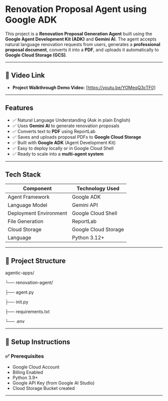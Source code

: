 # Renovation Proposal Agent using Google ADK

This project is a **Renovation Proposal Generation Agent** built using the **Google Agent Development Kit (ADK)** and **Gemini AI**. The agent accepts natural language renovation requests from users, generates a **professional proposal document**, converts it into a **PDF**, and uploads it automatically to **Google Cloud Storage (GCS)**.

---


## 🎥 Video Link

-   **Project Walkthrough Demo Video:** [https://youtu.be/YOMeqQ3cTF0]
---

## Features

- ✅ Natural Language Understanding (Ask in plain English)
- ✅ Uses **Gemini AI** to generate renovation proposals
- ✅ Converts text to **PDF** using ReportLab
- ✅ Saves and uploads proposal PDFs to **Google Cloud Storage**
- ✅ Built with **Google ADK** (Agent Development Kit)
- ✅ Easy to deploy locally or in Google Cloud Shell
- ✅ Ready to scale into a **multi-agent system**

---

##  Tech Stack

| Component                  | Technology Used |
|---------------------------|------------------|
| Agent Framework           | Google ADK       |
| Language Model            | Gemini API       |
| Deployment Environment    | Google Cloud Shell |
| File Generation           | ReportLab        |
| Cloud Storage             | Google Cloud Storage |
| Language                  | Python 3.12+     |

---

## 📁 Project Structure

agentic-apps/

└── renovation-agent/

├── agent.py

├── init.py

├── requirements.txt

└── .env

---

## 🔧 Setup Instructions

### ✅ Prerequisites

- Google Cloud Account
- Billing Enabled
- Python 3.9+
- Google API Key (from Google AI Studio)
- Cloud Storage Bucket created

---

